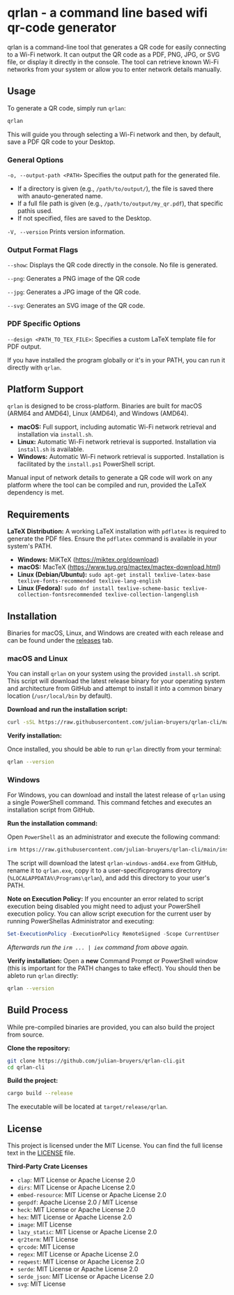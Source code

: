 # qrlan - a command line based wifi qr-code generator

qrlan is a command-line tool that generates a QR code for easily connecting to a Wi-Fi network. It can output the QR code as a PDF, PNG, JPG, or SVG file, or display it directly in the console. The tool can retrieve known Wi-Fi networks from your system or allow you to enter network details manually.

## Usage

To generate a QR code, simply run `qrlan`:

```bash
qrlan
```

This will guide you through selecting a Wi-Fi network and then, by default, save a PDF QR code to your Desktop.

### General Options

`-o, --output-path <PATH>` Specifies the output path for the generated file.
-   If a directory is given (e.g., `/path/to/output/`), the file is saved there with anauto-generated name.
-   If a full file path is given (e.g., `/path/to/output/my_qr.pdf`), that specific pathis used.
-   If not specified, files are saved to the Desktop.

`-V, --version` Prints version information.

### Output Format Flags

`--show`: Displays the QR code directly in the console. No file is generated.

`--png`: Generates a PNG image of the QR code

`--jpg`: Generates a JPG image of the QR code.

`--svg`: Generates an SVG image of the QR code.

### PDF Specific Options

`--design <PATH_TO_TEX_FILE>`: Specifies a custom LaTeX template file for PDF output. 


If you have installed the program globally or it's in your PATH, you can run it directly with `qrlan`.

## Platform Support

`qrlan` is designed to be cross-platform. Binaries are built for macOS (ARM64 and AMD64), Linux (AMD64), and Windows (AMD64).

- **macOS:** Full support, including automatic Wi-Fi network retrieval and installation via `install.sh`.
- **Linux:** Automatic Wi-Fi network retrieval is supported. Installation via `install.sh` is available.
- **Windows:** Automatic Wi-Fi network retrieval is supported. Installation is facilitated by the `install.ps1` PowerShell script.

Manual input of network details to generate a QR code will work on any platform where the tool can be compiled and run, provided the LaTeX dependency is met.

## Requirements

**LaTeX Distribution:** A working LaTeX installation with `pdflatex` is required to generate the PDF files. Ensure the `pdflatex` command is available in your system's PATH.
- **Windows:** MiKTeX (<https://miktex.org/download>)
- **macOS:** MacTeX (<https://www.tug.org/mactex/mactex-download.html>)
- **Linux (Debian/Ubuntu):** `sudo apt-get install texlive-latex-base texlive-fonts-recommended texlive-lang-english`
- **Linux (Fedora):** `sudo dnf install texlive-scheme-basic texlive-collection-fontsrecommended texlive-collection-langenglish`


## Installation

Binaries for macOS, Linux, and Windows are created with each release and can be found under the [releases](https://github.com/Julian-Bruyers/qrlan-cli/releases) tab.

### macOS and Linux

You can install `qrlan` on your system using the provided `install.sh` script. This script will download the latest release binary for your operating system and architecture from GitHub and attempt to install it into a common binary location (`/usr/local/bin` by default).

**Download and run the installation script:**

```bash
curl -sSL https://raw.githubusercontent.com/julian-bruyers/qrlan-cli/main/install.sh | sudo bash
```

**Verify installation:**

Once installed, you should be able to run `qrlan` directly from your terminal:

```bash
qrlan --version
```

### Windows

For Windows, you can download and install the latest release of `qrlan` using a single PowerShell command. This command fetches and executes an installation script from GitHub.

**Run the installation command:**

Open `PowerShell` as an administrator and execute the following command:

```bash
irm https://raw.githubusercontent.com/julian-bruyers/qrlan-cli/main/install.ps1 | iex
```

The script will download the latest `qrlan-windows-amd64.exe` from GitHub, rename it to `qrlan.exe`, copy it to a user-specificprograms directory (`%LOCALAPPDATA%\Programs\qrlan`), and add this directory to your user's PATH.

__Note on Execution Policy:__ If you encounter an error related to script execution being disabled
you might need to adjust your PowerShell execution policy. You can allow script execution for the current user by running PowerShellas Administrator and executing:

```powershell
Set-ExecutionPolicy -ExecutionPolicy RemoteSigned -Scope CurrentUser
```

*Afterwards run the `irm ... | iex` command from above again.*

__Verify installation:__
Open a **new** Command Prompt or PowerShell window (this is important for the PATH changes to take effect). You should then be ableto run `qrlan` directly:

```bash
qrlan --version
```

## Build Process

While pre-compiled binaries are provided, you can also build the project from source.

**Clone the repository:**

```bash
git clone https://github.com/julian-bruyers/qrlan-cli.git
cd qrlan-cli
```

**Build the project:**

```bash
cargo build --release
```

The executable will be located at `target/release/qrlan`.

## License

This project is licensed under the MIT License. You can find the full license text in the [LICENSE](LICENSE) file.

**Third-Party Crate Licenses**

- `clap`: MIT License or Apache License 2.0
- `dirs`: MIT License or Apache License 2.0
- `embed-resource`: MIT License or Apache License 2.0
- `genpdf`: Apache License 2.0 / MIT License
- `heck`: MIT License or Apache License 2.0
- `hex`: MIT License or Apache License 2.0
- `image`: MIT License
- `lazy_static`: MIT License or Apache License 2.0
- `qr2term`: MIT License
- `qrcode`: MIT License
- `regex`: MIT License or Apache License 2.0
- `reqwest`: MIT License or Apache License 2.0
- `serde`: MIT License or Apache License 2.0
- `serde_json`: MIT License or Apache License 2.0
- `svg`: MIT License

